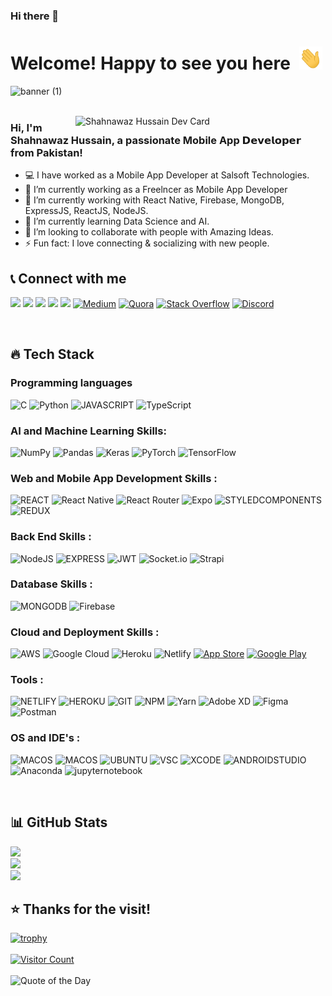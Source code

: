 ### Hi there 👋

<!--
**shahnawazhussain125/shahnawazhussain125** is a ✨ _special_ ✨ repository because its `README.md` (this file) appears on your GitHub profile.

Here are some ideas to get you started:

- 🔭 I’m currently working on ...
- 🌱 I’m currently learning ...
- 👯 I’m looking to collaborate on ...
- 🤔 I’m looking for help with ...
- 💬 Ask me about ...
- 📫 How to reach me: ...
- 😄 Pronouns: ...
- ⚡ Fun fact: ...
-->

<!-- [![Linkedin Badge](https://img.shields.io/badge/-Shahnawaz%20Hussain-blue?style=flat-square&logo=Linkedin&logoColor=white&link=https://www.linkedin.com/in/shahnawaz125)](https://www.linkedin.com/in/shahnawaz125)  -->

# Welcome! Happy to see you here&ensp;<img src="./wave.gif" width="37px" height="37px" />

<!-- <img src="https://media.giphy.com/media/xUPGGDNsLvqsBOhuU0/giphy.gif" width="280px" height="200px" /> -->

![banner (1)](https://user-images.githubusercontent.com/76626529/185743060-d78e7a84-2079-4e45-a634-a0215431e921.png)
<br />
<br />

<a href="https://app.daily.dev/shahnawazhussain125">
<img src="https://api.daily.dev/devcards/XYZ.png?r=zpj" width="400" alt="Shahnawaz Hussain Dev Card" align="right"/>
</a>
<!-- <a href="https://app.daily.dev/ayushkanduri">
  <img src="https://github.com/shahnawazhussain125/shahnawazhussain125/blob/master/devcard.svg" width="400" alt="Ayush Kanduri's Dev Card" align="right"/>
</a> -->

### Hi, I'm Shahnawaz Hussain, a passionate Mobile App 𝗗𝗲𝘃𝗲𝗹𝗼𝗽𝗲𝗿 from Pakistan!

- 💻 I have worked as a Mobile App Developer at Salsoft Technologies.
- 🚀 I’m currently working as a Freelncer as Mobile App Developer
- 🔭 I’m currently working with React Native, Firebase, MongoDB, ExpressJS, ReactJS, NodeJS.
- 🌱 I’m currently learning Data Science and AI.
- 👯 I’m looking to collaborate with people with Amazing Ideas.
- ⚡ Fun fact: I love connecting & socializing with new people.
  <br />

## 📞 Connect with me

[<img src="https://img.shields.io/badge/LinkedIn-0077B5?style=for-the-badge&logo=linkedin&logoColor=white" />](https://www.linkedin.com/in/shahnawaz125/)
[<img src="https://img.shields.io/badge/Gmail-D14836?style=for-the-badge&logo=gmail&logoColor=white" />](mailto:shahnawazhussain125@gmail.com)
[<img src="https://img.shields.io/badge/GitHub-100000?style=for-the-badge&logo=github&logoColor=white" />](https://github.com/shahnawazhussain125/)
[<img src="https://img.shields.io/badge/-Hackerrank-2EC866?style=for-the-badge&logo=HackerRank&logoColor=white" />](https://www.hackerrank.com/shahnawazhussai1/)
[<img src="https://img.shields.io/badge/-LeetCode-FFA116?style=for-the-badge&logo=LeetCode&logoColor=black" />](https://leetcode.com/shahnawazhussain125/)
[![Medium](https://img.shields.io/badge/-Medium-12100E?style=for-the-badge&logo=Medium&logoColor=white)](https://medium.com/@@shahnawazhussain125)
[![Quora](https://img.shields.io/badge/-Quora-B92B27?style=for-the-badge&logo=Quora&logoColor=white)](https://quora.com/profile/Shahnawaz-Hussain-69)
[![Stack Overflow](https://img.shields.io/badge/-Stackoverflow-FE7A16?style=for-the-badge&logo=Stackoverflow&logoColor=white)](https://stackoverflow.com/users/10728517)
[![Discord](https://img.shields.io/badge/-Discord-7289d9?style=for-the-badge&logo=Discord&logoColor=white)](htttps://discord.gg/Shahnawaz%20Hussain#1673)

<!-- <span> [𝐏𝐨𝐫𝐭𝐟𝐨𝐥𝐢𝐨 𝐖𝐞𝐛𝐬𝐢𝐭𝐞](http://.dev)&emsp;|&emsp;[𝐑𝐞𝐬𝐮𝐦𝐞](http://.dev/resume) </span> -->

<br />

## 🔥 Tech Stack

### Programming languages

![C](https://img.shields.io/badge/c-%2300599C.svg?style=for-the-badge&logo=c&logoColor=white)
![Python](https://img.shields.io/badge/python-3670A0?style=for-the-badge&logo=python&logoColor=ffdd54)
![JAVASCRIPT](https://img.shields.io/badge/JavaScript-323330?style=for-the-badge&logo=javascript&logoColor=F7DF1E)
![TypeScript](https://img.shields.io/badge/typescript-%23007ACC.svg?style=for-the-badge&logo=typescript&logoColor=white)

### AI and Machine Learning Skills:

![NumPy](https://img.shields.io/badge/numpy-%23013243.svg?style=for-the-badge&logo=numpy&logoColor=white)
![Pandas](https://img.shields.io/badge/pandas-%23150458.svg?style=for-the-badge&logo=pandas&logoColor=white)
![Keras](https://img.shields.io/badge/Keras-%23D00000.svg?style=for-the-badge&logo=Keras&logoColor=white)
![PyTorch](https://img.shields.io/badge/PyTorch-%23EE4C2C.svg?style=for-the-badge&logo=PyTorch&logoColor=white)
![TensorFlow](https://img.shields.io/badge/TensorFlow-%23FF6F00.svg?style=for-the-badge&logo=TensorFlow&logoColor=white)

### Web and Mobile App Development Skills :

![REACT](https://img.shields.io/badge/React-20232A?style=for-the-badge&logo=react&logoColor=61DAFB)
![React Native](https://img.shields.io/badge/react_native-%2320232a.svg?style=for-the-badge&logo=react&logoColor=%2361DAFB)
![React Router](https://img.shields.io/badge/React_Router-CA4245?style=for-the-badge&logo=react-router&logoColor=white)
![Expo](https://img.shields.io/badge/expo-1C1E24?style=for-the-badge&logo=expo&logoColor=#D04A37)
![STYLEDCOMPONENTS](https://img.shields.io/badge/styled--components-DB7093?style=for-the-badge&logo=styled-components&logoColor=white)
![REDUX](https://img.shields.io/badge/Redux-593D88?style=for-the-badge&logo=redux&logoColor=white)

### Back End Skills :

![NodeJS](https://img.shields.io/badge/node.js-6DA55F?style=for-the-badge&logo=node.js&logoColor=white)
![EXPRESS](https://img.shields.io/badge/Express.js-404D59?style=for-the-badge)
![JWT](https://img.shields.io/badge/json%20web%20tokens-323330?style=for-the-badge&logo=json-web-tokens&logoColor=pink)
![Socket.io](https://img.shields.io/badge/Socket.io-black?style=for-the-badge&logo=socket.io&badgeColor=010101)
![Strapi](https://img.shields.io/badge/strapi-%232E7EEA.svg?style=for-the-badge&logo=strapi&logoColor=white)

### Database Skills :

![MONGODB](https://img.shields.io/badge/MongoDB-4EA94B?style=for-the-badge&logo=mongodb&logoColor=white)
![Firebase](https://img.shields.io/badge/firebase-%23039BE5.svg?style=for-the-badge&logo=firebase)

### Cloud and Deployment Skills :

![AWS](https://img.shields.io/badge/Amazon_AWS-232F3E?style=for-the-badge&logo=amazon-aws&logoColor=white)
![Google Cloud](https://img.shields.io/badge/Google%20Cloud-%234285F4.svg?style=for-the-badge&logo=google-cloud&logoColor=white)
![Heroku](https://img.shields.io/badge/heroku-%23430098.svg?style=for-the-badge&logo=heroku&logoColor=white)
![Netlify](https://img.shields.io/badge/netlify-114847.svg?style=for-the-badge&logo=netlify&logoColor=white#00C7B7)
[![App Store](https://img.shields.io/badge/App%20Store-blue?style=for-the-badge&logo=app-store&logoColor=white)](https://itunes.apple.com/app/)
[![Google Play](https://img.shields.io/badge/Google%20Play-green?style=for-the-badge&logo=google-play&logoColor=white)](https://play.google.com/store/apps/)

### Tools :

![NETLIFY](https://img.shields.io/badge/Netlify-00C7B7?style=for-the-badge&logo=netlify&logoColor=white)
![HEROKU](https://img.shields.io/badge/Heroku-430098?style=for-the-badge&logo=heroku&logoColor=white)
![GIT](https://img.shields.io/badge/GIT-E44C30?style=for-the-badge&logo=git&logoColor=white)
![NPM](https://img.shields.io/badge/NPM-cb3837.svg?style=for-the-badge&logo=npm&logoColor=white)
![Yarn](https://img.shields.io/badge/yarn-%232C8EBB.svg?style=for-the-badge&logo=yarn&logoColor=white)
![Adobe XD](https://img.shields.io/badge/Adobe%20XD-470137?style=for-the-badge&logo=Adobe%20XD&logoColor=#FF61F6)
![Figma](https://img.shields.io/badge/figma-%23F24E1E.svg?style=for-the-badge&logo=figma&logoColor=white)
![Postman](https://img.shields.io/badge/Postman-FF6C37?style=for-the-badge&logo=postman&logoColor=white)

### OS and IDE's :

![MACOS](https://img.shields.io/badge/macos-000000.svg?style=for-the-badge&logo=apple&logoColor=white)
![MACOS](https://img.shields.io/badge/windows-00adef.svg?style=for-the-badge&logo=windows&logoColor=white)
![UBUNTU](https://img.shields.io/badge/ubuntu-dd4814.svg?style=for-the-badge&logo=ubuntu&logoColor=white)
![VSC](https://img.shields.io/badge/Visual_Studio_Code-0078D4?style=for-the-badge&logo=visual%20studio%20code&logoColor=white)
![XCODE](https://img.shields.io/badge/xcode-324ed6.svg?style=for-the-badge&logo=xcode&logoColor=white)
![ANDROIDSTUDIO](https://img.shields.io/badge/android%20studio-78c257.svg?style=for-the-badge&logo=android-studio&logoColor=white)
![Anaconda](https://img.shields.io/badge/Anaconda-%2344A833.svg?style=for-the-badge&logo=anaconda&logoColor=white)
![jupyternotebook](https://img.shields.io/badge/jupyter%20notebook-f07524.svg?style=for-the-badge&logo=jupyter&logoColor=white)

<br />

## 📊 GitHub Stats

![](https://github-readme-stats.vercel.app/api?username=shahnawazhussain125&theme=gotham&hide_border=false&include_all_commits=false&count_private=true)<br/>
![](https://github-readme-streak-stats.herokuapp.com/?user=shahnawazhussain125&theme=gotham&hide_border=false)<br/>
![](https://github-readme-stats.vercel.app/api/top-langs/?username=shahnawazhussain125&theme=gotham&hide_border=false&include_all_commits=false&count_private=true&layout=compact)

## ⭐ Thanks for the visit!

[![trophy](https://github-profile-trophy.vercel.app/?username=shahnawazhussain125&theme=radical)](https://github.com/shahnawazhussain125)
<br />
<br />
[![Visitor Count](https://visitcount.itsvg.in/api?id=shahnawazhussain125&icon=0&color=0)](https://visitcount.itsvg.in)
<br />
<br />
![Quote of the Day](https://quotes-github-readme.vercel.app/api?type=horizontal&theme=radical)
<br />
<br />
